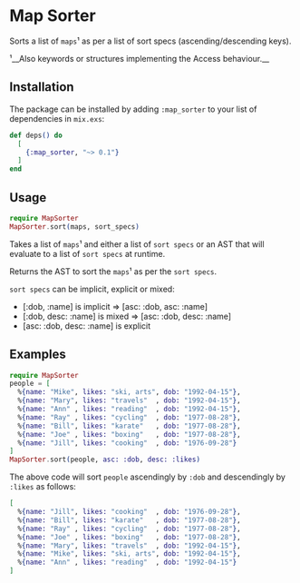 # Map Sorter

Sorts a list of `maps`¹ as per a list of sort specs
(ascending/descending keys).

¹__Also keywords or structures implementing the Access behaviour.__
## Installation

The package can be installed by adding `:map_sorter` to your list of
dependencies in `mix.exs`:

```elixir
def deps() do
  [
    {:map_sorter, "~> 0.1"}
  ]
end
```

## Usage

```elixir
require MapSorter
MapSorter.sort(maps, sort_specs)
```

Takes a list of `maps`¹ and either a list of `sort specs` or an AST
that will evaluate to a list of `sort specs` at runtime.

Returns the AST to sort the `maps`¹ as per the `sort specs`.

`sort specs` can be implicit, explicit or mixed:

- [:dob, :name] is implicit ⇒ [asc: :dob, asc: :name]
- [:dob, desc: :name] is mixed ⇒ [asc: :dob, desc: :name]
- [asc: :dob, desc: :name] is explicit

## Examples

```elixir
require MapSorter
people = [
  %{name: "Mike", likes: "ski, arts", dob: "1992-04-15"},
  %{name: "Mary", likes: "travels"  , dob: "1992-04-15"},
  %{name: "Ann" , likes: "reading"  , dob: "1992-04-15"},
  %{name: "Ray" , likes: "cycling"  , dob: "1977-08-28"},
  %{name: "Bill", likes: "karate"   , dob: "1977-08-28"},
  %{name: "Joe" , likes: "boxing"   , dob: "1977-08-28"},
  %{name: "Jill", likes: "cooking"  , dob: "1976-09-28"}
]
MapSorter.sort(people, asc: :dob, desc: :likes)
```

The above code will sort `people` ascendingly by `:dob` and
descendingly by `:likes` as follows:

```elixir
[
  %{name: "Jill", likes: "cooking"  , dob: "1976-09-28"},
  %{name: "Bill", likes: "karate"   , dob: "1977-08-28"},
  %{name: "Ray" , likes: "cycling"  , dob: "1977-08-28"},
  %{name: "Joe" , likes: "boxing"   , dob: "1977-08-28"},
  %{name: "Mary", likes: "travels"  , dob: "1992-04-15"},
  %{name: "Mike", likes: "ski, arts", dob: "1992-04-15"},
  %{name: "Ann" , likes: "reading"  , dob: "1992-04-15"}
]
```
